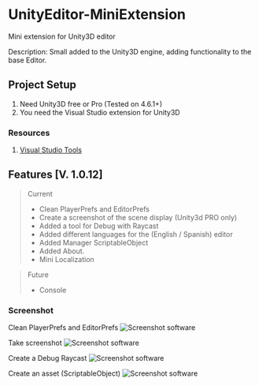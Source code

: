 # UnityEditor-MiniExtension
Mini extension for Unity3D editor

Description: Small added to the Unity3D engine, adding functionality to the base Editor.

## Project Setup

1. Need Unity3D free or Pro (Tested on 4.6.1+)
2. You need the Visual Studio extension for Unity3D

### Resources

1. [Visual Studio Tools](https://visualstudiogallery.msdn.microsoft.com/20b80b8c-659b-45ef-96c1-437828fe7cf2)

## Features [V. 1.0.12]

> Current
> 
> - Clean PlayerPrefs and EditorPrefs
> - Create a screenshot of the scene display (Unity3d PRO only)
> - Added a tool for Debug with Raycast
> - Added different languages for the (English / Spanish) editor
> - Added Manager ScriptableObject
> - Added About.
> - Mini Localization

> Future
>
> - Console

### Screenshot

Clean PlayerPrefs and EditorPrefs
![Screenshot software](https://raw.githubusercontent.com/lPinchol/UnityEditor-MiniExtension/master/Resources/Img/ClearEditExt.png "ClearEditExt")

Take screenshot
![Screenshot software](https://raw.githubusercontent.com/lPinchol/UnityEditor-MiniExtension/master/Resources/Img/ScreenShotGOExt.png "ScreenShotGOExt")

Create a Debug Raycast
![Screenshot software](https://raw.githubusercontent.com/lPinchol/UnityEditor-MiniExtension/master/Resources/Img/RayCastDebugExt.png "RayCastDebugExt")

Create an asset (ScriptableObject)
![Screenshot software](https://raw.githubusercontent.com/lPinchol/UnityEditor-MiniExtension/master/Resources/Img/ScriptableObjectExt.png "ScriptableObjectExt")
